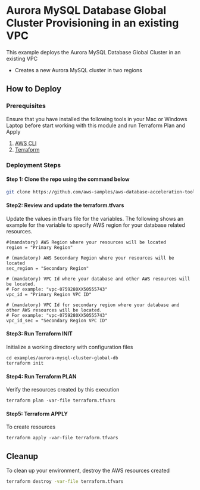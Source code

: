 # Aurora MySQL Database Global Cluster Provisioning in an existing VPC

This example deploys the Aurora MySQL Database Global Cluster in an existing VPC

- Creates a new Aurora MySQL cluster in two regions

## How to Deploy

### Prerequisites

Ensure that you have installed the following tools in your Mac or Windows Laptop before start working with this module and run Terraform Plan and Apply

1. [AWS CLI](https://docs.aws.amazon.com/cli/latest/userguide/install-cliv2.html)
2. [Terraform](https://learn.hashicorp.com/tutorials/terraform/install-cli)

### Deployment Steps

#### Step 1: Clone the repo using the command below

```sh
git clone https://github.com/aws-samples/aws-database-acceleration-toolkit
```

#### Step2: Review and update the terraform.tfvars
Update the values in tfvars file for the variables. The following shows an example for the variable to specify AWS region for your database related resources.
```shell script
#(mandatory) AWS Region where your resources will be located
region = "Primary Region"

# (mandatory) AWS Secondary Region where your resources will be located
sec_region = "Secondary Region"

# (mandatory) VPC Id where your database and other AWS resources will be located. 
# For example: "vpc-0759280XX50555743"
vpc_id = "Primary Region VPC ID"

# (mandatory) VPC Id for secondary region where your database and other AWS resources will be located. 
# For example: "vpc-0759280XX50555743"
vpc_id_sec = "Secondary Region VPC ID"
```

#### Step3: Run Terraform INIT
Initialize a working directory with configuration files


```shell script
cd examples/aurora-mysql-cluster-global-db
terraform init
```

#### Step4: Run Terraform PLAN
Verify the resources created by this execution

```shell script
terraform plan -var-file terraform.tfvars
```

#### Step5: Terraform APPLY
To create resources

```shell script
terraform apply -var-file terraform.tfvars
```

## Cleanup

To clean up your environment, destroy the AWS resources created 

```sh
terraform destroy -var-file terraform.tfvars
```

